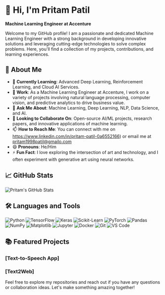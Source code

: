 # 👋 Hi, I'm Pritam Patil

**Machine Learning Engineer at Accenture**

Welcome to my GitHub profile! I am a passionate and dedicated Machine Learning Engineer with a strong background in developing innovative solutions and leveraging cutting-edge technologies to solve complex problems. Here, you'll find a collection of my projects, contributions, and learning experiences.

## 🚀 About Me

- 🌱 **Currently Learning**: Advanced Deep Learning, Reinforcement Learning, and Cloud AI Services.
- 💼 **Work**: As a Machine Learning Engineer at Accenture, I work on a variety of projects involving natural language processing, computer vision, and predictive analytics to drive business value.
- 💬 **Ask Me About**: Machine Learning, Deep Learning, NLP, Data Science, and AI.
- 🤝 **Looking to Collaborate On**: Open-source AI/ML projects, research papers, and innovative applications of machine learning.
- 📫 **How to Reach Me**: You can connect with me on https://www.linkedin.com/in/pritam-patil-0a6552166) or email me at pritam1998patil@gmailo.com
- 😄 **Pronouns**: He/Him
- ⚡ **Fun Fact**: I love exploring the intersection of art and technology, and I often experiment with generative art using neural networks.

## 📈 GitHub Stats

![Pritam's GitHub Stats](https://github-readme-stats.vercel.app/api?username=PritamPatil2603&show_icons=true&theme=radical)

## 🛠️ Languages and Tools

![Python](https://img.shields.io/badge/-Python-333333?style=flat&logo=python)
![TensorFlow](https://img.shields.io/badge/-TensorFlow-333333?style=flat&logo=tensorflow)
![Keras](https://img.shields.io/badge/-Keras-333333?style=flat&logo=keras)
![Scikit-Learn](https://img.shields.io/badge/-ScikitLearn-333333?style=flat&logo=scikit-learn)
![PyTorch](https://img.shields.io/badge/-PyTorch-333333?style=flat&logo=pytorch)
![Pandas](https://img.shields.io/badge/-Pandas-333333?style=flat&logo=pandas)
![NumPy](https://img.shields.io/badge/-NumPy-333333?style=flat&logo=numpy)
![Matplotlib](https://img.shields.io/badge/-Matplotlib-333333?style=flat&logo=matplotlib)
![Jupyter](https://img.shields.io/badge/-Jupyter-333333?style=flat&logo=jupyter)
![Docker](https://img.shields.io/badge/-Docker-333333?style=flat&logo=docker)
![Git](https://img.shields.io/badge/-Git-333333?style=flat&logo=git)
![VS Code](https://img.shields.io/badge/-VSCode-333333?style=flat&logo=visual-studio-code)

## 📚 Featured Projects

### [Text-to-Speech App]
### [Text2Web]


Feel free to explore my repositories and reach out if you have any questions or collaboration ideas. Let's make something amazing together!
